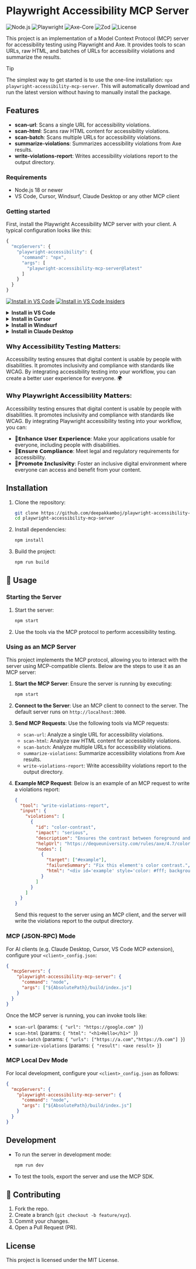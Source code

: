 # Playwright Accessibility MCP Server

![Node.js](https://img.shields.io/badge/Node.js-v18.16.0-green) <!-- Updated version -->
![Playwright](https://img.shields.io/badge/Playwright-v1.52.0-blue) <!-- Updated version -->
![Axe-Core](https://img.shields.io/badge/Axe--Core-v4.9.1-orange) <!-- Updated version -->
![Zod](https://img.shields.io/badge/Zod-v3.21.4-purple) <!-- Updated version -->
![License](https://img.shields.io/badge/License-MIT-brightgreen)

This project is an implementation of a Model Context Protocol (MCP) server for accessibility testing using Playwright and Axe. It provides tools to scan URLs, raw HTML, and batches of URLs for accessibility violations and summarize the results.

> [!TIP]
> The simplest way to get started is to use the one-line installation: `npx playwright-accessibility-mcp-server`. This will automatically download and run the latest version without having to manually install the package.

## Features

- **scan-url**: Scans a single URL for accessibility violations.
- **scan-html**: Scans raw HTML content for accessibility violations.
- **scan-batch**: Scans multiple URLs for accessibility violations.
- **summarize-violations**: Summarizes accessibility violations from Axe results.
- **write-violations-report**: Writes accessibility violations report to the output directory.

### Requirements

- Node.js 18 or newer
- VS Code, Cursor, Windsurf, Claude Desktop or any other MCP client

<!--
// Generate using:
node utils/generate-links.js
-->

### Getting started

First, install the Playwright Accessibility MCP server with your client. A typical configuration looks like this:

```js
{
  "mcpServers": {
    "playwright-accessibility": {
      "command": "npx",
      "args": [
        "playwright-accessibility-mcp-server@latest"
      ]
    }
  }
}
```

[<img src="https://img.shields.io/badge/VS_Code-VS_Code?style=flat-square&label=Install%20Server&color=0098FF" alt="Install in VS Code">](https://insiders.vscode.dev/redirect?url=vscode%3Amcp%2Finstall%3F%7B%22name%22%3A%22playwright-accessibility%22%2C%22command%22%3A%22npx%22%2C%22args%22%3A%5B%22playwright-accessibility-mcp-server%40latest%22%5D%7D) [<img alt="Install in VS Code Insiders" src="https://img.shields.io/badge/VS_Code_Insiders-VS_Code_Insiders?style=flat-square&label=Install%20Server&color=24bfa5">](https://insiders.vscode.dev/redirect?url=vscode-insiders%3Amcp%2Finstall%3F%7B%22name%22%3A%22playwright-accessibility%22%2C%22command%22%3A%22npx%22%2C%22args%22%3A%5B%22playwright-accessibility-mcp-server%40latest%22%5D%7D)

<details><summary><b>Install in VS Code</b></summary>

You can also install the Playwright Accessibility MCP server using the VS Code CLI:

```bash
# For VS Code
code --add-mcp '{"name":"playwright-accessibility","command":"npx","args":["playwright-accessibility-mcp-server@latest"]}'
```

After installation, the Playwright Accessibility MCP server will be available for use with your GitHub Copilot agent in VS Code.

</details>

<details>
<summary><b>Install in Cursor</b></summary>

Go to `Cursor Settings` -> `MCP` -> `Add new MCP Server`. Name to your liking, use `command` type with the command `npx playwright-accessibility-mcp-server`. You can also verify config or add command like arguments via clicking `Edit`.

```js
{
  "mcpServers": {
    "playwright-accessibility": {
      "command": "npx",
      "args": [
        "playwright-accessibility-mcp-server@latest"
      ]
    }
  }
}
```

</details>

<details>
<summary><b>Install in Windsurf</b></summary>

Follow Windsuff MCP [documentation](https://docs.windsurf.com/windsurf/cascade/mcp). Use following configuration:

```js
{
  "mcpServers": {
    "playwright-accessibility": {
      "command": "npx",
      "args": [
        "playwright-accessibility-mcp-server@latest"
      ]
    }
  }
}
```

</details>

<details>
<summary><b>Install in Claude Desktop</b></summary>

Follow the MCP install [guide](https://modelcontextprotocol.io/quickstart/user), use following configuration:

```js
{
  "mcpServers": {
    "playwright-accessibility": {
      "command": "npx",
      "args": [
        "playwright-accessibility-mcp-server@latest"
      ]
    }
  }
}
```

</details>


### 𝗪𝗵𝘆 𝗔𝗰𝗰𝗲𝘀𝘀𝗶𝗯𝗶𝗹𝗶𝘁𝘆 𝗧𝗲𝘀𝘁𝗶𝗻𝗴 𝗠𝗮𝘁𝘁𝗲𝗿𝘀: 
Accessibility testing ensures that digital content is usable by people with disabilities. It promotes inclusivity and compliance with standards like WCAG. By integrating accessibility testing into your workflow, you can create a better user experience for everyone. 🌍

### 𝗪𝗵𝘆 𝗣𝗹𝗮𝘆𝘄𝗿𝗶𝗴𝗵𝘁 𝗔𝗰𝗰𝗲𝘀𝘀𝗶𝗯𝗶𝗹𝗶𝘁𝘆 𝗠𝗮𝘁𝘁𝗲𝗿𝘀: 
Accessibility testing ensures that digital content is usable by people with disabilities. It promotes inclusivity and compliance with standards like WCAG. By integrating Playwright accessibility testing into your workflow, you can:

- 📌𝗘𝗻𝗵𝗮𝗻𝗰𝗲 𝗨𝘀𝗲𝗿 𝗘𝘅𝗽𝗲𝗿𝗶𝗲𝗻𝗰𝗲: Make your applications usable for everyone, including people with disabilities.
- 📌𝗘𝗻𝘀𝘂𝗿𝗲 𝗖𝗼𝗺𝗽𝗹𝗶𝗮𝗻𝗰𝗲: Meet legal and regulatory requirements for accessibility.
- 📌𝗣𝗿𝗼𝗺𝗼𝘁𝗲 𝗜𝗻𝗰𝗹𝘂𝘀𝗶𝘃𝗶𝘁𝘆: Foster an inclusive digital environment where everyone can access and benefit from your content.

## Installation

1. Clone the repository:

   ```bash
   git clone https://github.com/deepakkamboj/playwright-accessibility-mcp-server.git
   cd playwright-accessibility-mcp-server
   ```

2. Install dependencies:

   ```bash
   npm install
   ```

3. Build the project:
   ```bash
   npm run build
   ```

## 🔧 Usage

### Starting the Server

1. Start the server:

   ```bash
   npm start
   ```

2. Use the tools via the MCP protocol to perform accessibility testing.

### Using as an MCP Server

This project implements the MCP protocol, allowing you to interact with the server using MCP-compatible clients. Below are the steps to use it as an MCP server:

1. **Start the MCP Server**:
   Ensure the server is running by executing:

   ```bash
   npm start
   ```

2. **Connect to the Server**:
   Use an MCP client to connect to the server. The default server runs on `http://localhost:3000`.

3. **Send MCP Requests**:
   Use the following tools via MCP requests:

   - `scan-url`: Analyze a single URL for accessibility violations.
   - `scan-html`: Analyze raw HTML content for accessibility violations.
   - `scan-batch`: Analyze multiple URLs for accessibility violations.
   - `summarize-violations`: Summarize accessibility violations from Axe results.
   - `write-violations-report`: Write accessibility violations report to the output directory.

4. **Example MCP Request**:
   Below is an example of an MCP request to write a violations report:

   ```json
   {
     "tool": "write-violations-report",
     "input": {
       "violations": [
         {
           "id": "color-contrast",
           "impact": "serious",
           "description": "Ensures the contrast between foreground and background colors meets WCAG 2 AA contrast ratio thresholds.",
           "helpUrl": "https://dequeuniversity.com/rules/axe/4.7/color-contrast",
           "nodes": [
             {
               "target": ["#example"],
               "failureSummary": "Fix this element's color contrast.",
               "html": "<div id='example' style='color: #fff; background-color: #fff;'>Example</div>"
             }
           ]
         }
       ]
     }
   }
   ```

   Send this request to the server using an MCP client, and the server will write the violations report to the output directory.

### MCP (JSON‑RPC) Mode

For AI clients (e.g. Claude Desktop, Cursor, VS Code MCP extension), configure your `<client>_config.json`:

```json
{
  "mcpServers": {
    "playwright-accessibility-mcp-server": {
      "command": "node",
      "args": ["${AbsolutePath}/build/index.js"]
    }
  }
}
```

Once the MCP server is running, you can invoke tools like:

- `scan-url` (params: `{ "url": "https://google.com" }`)
- `scan-html` (params: `{ "html": "<h1>Hello</h1>" }`)
- `scan-batch` (params: `{ "urls": ["https://a.com","https://b.com"] }`)
- `summarize-violations` (params: `{ "result": <axe result> }`)

### MCP Local Dev Mode

For local development, configure your `<client>_config.json` as follows:

```json
{
  "mcpServers": {
    "playwright-accessibility-mcp-server": {
      "command": "node",
      "args": ["${AbsolutePath}/build/index.js"]
    }
  }
}
```

## Development

- To run the server in development mode:

  ```bash
  npm run dev
  ```

- To test the tools, export the server and use the MCP SDK.

## 🤝 Contributing

1. Fork the repo.
2. Create a branch (`git checkout -b feature/xyz`).
3. Commit your changes.
4. Open a Pull Request (PR).

## License

This project is licensed under the MIT License.
